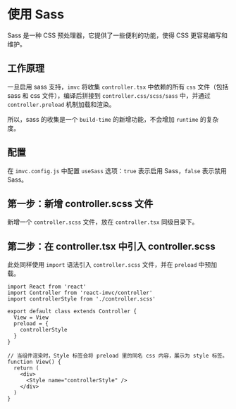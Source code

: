 # 使用 Sass

Sass 是一种 CSS 预处理器，它提供了一些便利的功能，使得 CSS 更容易编写和维护。

## 工作原理

一旦启用 sass 支持，`imvc` 将收集 `controller.tsx` 中依赖的所有 `css` 文件（包括 sass 和 css 文件），编译后拼接到 `controller.css/scss/sass` 中，并通过 `controller.preload` 机制加载和渲染。

所以，sass 的收集是一个 `build-time` 的新增功能，不会增加 `runtime` 的复杂度。


## 配置

在 `imvc.config.js` 中配置 `useSass` 选项：`true` 表示启用 Sass，`false` 表示禁用 Sass。

## 第一步：新增 controller.scss 文件

新增一个 `controller.scss` 文件，放在 `controller.tsx` 同级目录下。


## 第二步：在 controller.tsx 中引入 controller.scss

此处同样使用 `import` 语法引入 `controller.scss` 文件，并在 `preload` 中预加载。

```tsx
import React from 'react'
import Controller from 'react-imvc/controller'
import controllerStyle from './controller.scss'

export default class extends Controller {
  View = View
  preload = {
    controllerStyle
  }
}

// 当组件渲染时，Style 标签会将 preload 里的同名 css 内容，展示为 style 标签。
function View() {
  return (
    <div>
      <Style name="controllerStyle" />
    </div>
  )
}
```

